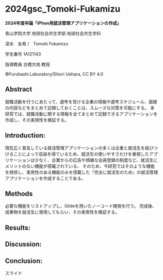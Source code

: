 # 2024gsc_Tomoki-Fukamizu

**2024年度卒論「iPhon用就活管理アプリケーションの作成」**

青山学院大学 地球社会共生学部 地球社会共生学科

深水　友希 /　Tomoki Fukamizu

学生番号 1A121143

指導教員 古橋大地 教授

©︎Furuhashi Laboratory/Shiori Uehara, CC BY 4.0

## Abstract
就職活動を行うにあたって、選考を受ける企業の情報や選考スケジュール、面接の内容などをまとめて記録しておくことは、スムーズな対策を可能にする。
本研究では、就職活動に関する情報を全てまとめて記録できるアプリケーションを作成し、その実用性を検証する。

## Introduction:
現在広く普及している就活管理アプリケーションの多くは企業と就活生を結びつけることによって収益を得ているため、就活生の使いやすさだけを重視したアプリケーションは少なく、企業からの広告や煩雑な会員登録の制度など、就活生にメリットのない機能が搭載されている、
そのため、今研究ではそのような機能を排除し、実用性のある機能のみを搭載した『完全に就活生のため』の就活管理アプリケーションを作成することである。

## Methods
必要な機能をリストアップし、Glideを用いたノーコード開発を行う。
完成後、成果物を就活生に使用してもらい、その実用性を検証する。
### 




## Results:



## Discussion:


## Conclusion:


スライド
